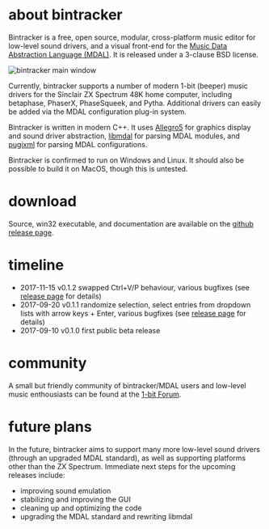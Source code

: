 # about bintracker

Bintracker is a free, open source, modular, cross-platform music editor for low-level sound drivers, and a visual front-end for the [Music Data Abstraction Language (MDAL)](https://utz82.github.io/MDAL). It is released under a 3-clause BSD license.

![bintracker main window](https://raw.githubusercontent.com/utz82/bintracker/master/docs/data/bintracker.png)

Currently, bintracker supports a number of modern 1-bit (beeper) music drivers for the Sinclair ZX Spectrum 48K home computer, including betaphase, PhaserX, PhaseSqueek, and Pytha. Additional drivers can easily be added via the MDAL configuration plug-in system.

Bintracker is written in modern C++. It uses [Allegro5](http://liballeg.org/) for graphics display and sound driver abstraction, [libmdal](https://github.com/utz82/MDAL) for parsing MDAL modules, and [pugixml](https://pugixml.org/) for parsing MDAL configurations.

Bintracker is confirmed to run on Windows and Linux. It should also be possible to build it on MacOS, though this is untested.


# download

Source, win32 executable, and documentation are available on the [github release page](https://github.com/utz82/bintracker/releases/latest).


# timeline

- 2017-11-15 v0.1.2 swapped Ctrl+V/P behaviour, various bugfixes (see [release page](https://github.com/utz82/bintracker/releases/tag/v0.1.2-beta) for details)
- 2017-09-20 v0.1.1 randomize selection, select entries from dropdown lists with arrow keys + Enter, various bugfixes (see [release page](https://github.com/utz82/bintracker/releases/tag/v0.1.1-beta) for details)
- 2017-09-10 v0.1.0 first public beta release


# community

A small but friendly community of bintracker/MDAL users and low-level music enthousiasts can be found at the [1-bit Forum](http://www.randomflux.info/1bit/).


# future plans

In the future, bintracker aims to support many more low-level sound drivers (through an upgraded MDAL standard), as well as supporting platforms other than the ZX Spectrum. Immediate next steps for the upcoming releases include:

- improving sound emulation
- stabilizing and improving the GUI
- cleaning up and optimizing the code
- upgrading the MDAL standard and rewriting libmdal
